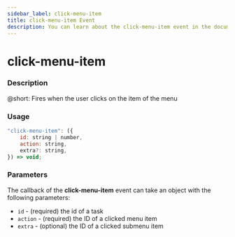```yaml
---
sidebar_label: click-menu-item
title: click-menu-item Event
description: You can learn about the click-menu-item event in the documentation of the DHTMLX JavaScript To Do List library. Browse developer guides and API reference, try out code examples and live demos, and download a free 30-day evaluation version of DHTMLX To Do List.
---
```


# click-menu-item

### Description

@short: Fires when the user clicks on the item of the menu

### Usage

~~~js
"click-menu-item": ({
    id: string | number,
    action: string,
    extra?: string,
}) => void;
~~~

### Parameters

The callback of the **click-menu-item** event can take an object with the following parameters:

- `id` - (required) the id of a task
- `action` - (required) the ID of a clicked menu item
- `extra` - (optional) the ID of a clicked submenu item